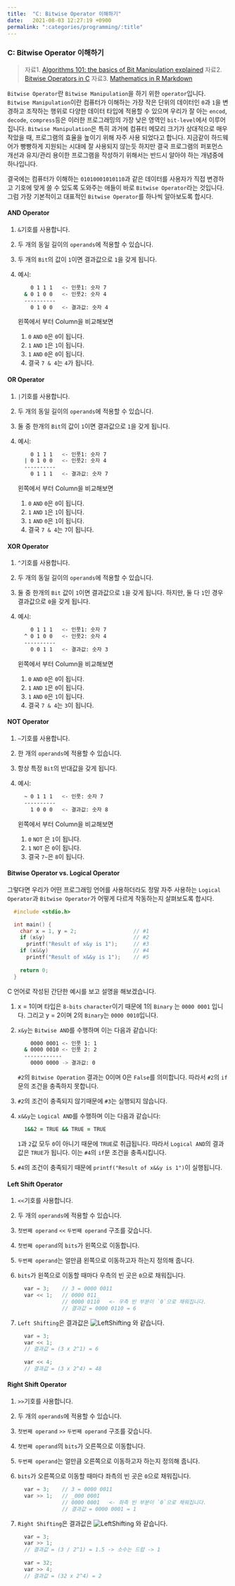 ```yaml
---
title:  "C: Bitwise Operator 이해하기"
date:   2021-08-03 12:27:19 +0900
permalink: ":categories/programming/:title"
---
```


### C: Bitwise Operator 이해하기

>자료1. [Algorithms 101: the basics of Bit Manipulation explained](https://www.educative.io/blog/bit-manipulation-algorithm)
>자료2. [Bitwise Operators in C](https://www.youtube.com/watch?v=8aFik6lPPaA&ab_channel=NesoAcademy)
>자료3. [Mathematics in R Markdown](https://rpruim.github.io/s341/S19/from-class/MathinRmd.html)

`Bitwise Operator`란 `Bitwise Manipulation`을 하기 위한 `operator`입니다. `Bitwise Manipulation`이란 컴퓨터가 이해하는 가장 작은 단위의 데이터인 `0`과 `1`을 변경하고 조작하는 행위로 다양한 데이터 타입에 적용할 수 있으며 우리가 잘 아는 `encod`, `decode`, `compress`등은 이러한 프로그래밍의 가장 낮은 영역인 `bit-level`에서 이루어집니다. `Bitwise Manipulation`은 특히 과거에 컴퓨터 메모리 크기가 상대적으로 매우 작았을 때, 프로그램의 효율을 높이기 위해 자주 사용 되었다고 합니다. 지금같이 하드웨어가 빵빵하게 지원되는 시대에 잘 사용되지 않는듯 하지만 결국 프로그램의 퍼포먼스 개선과 유지/관리 용이한 프로그램을 작성하기 위해서는 반드시 알아야 하는 개념중에 하나입니다.

결국에는 컴퓨터가 이해하는 `01010001010110`과 같은 데이터를 사용자가 직접 변경하고 기호에 맞게 쓸 수 있도록 도와주는 애들이 바로 `Bitwise Operator`라는 것입니다. 그럼 가장 기본적이고 대표적인 `Bitwise Operator`를 하나씩 알아보도록 합시다.

#### AND Operator

1. `&`기호를 사용합니다.
1. 두 개의 동일 길이의 `operands`에 적용할 수 있습니다.
1. 두 개의 `Bit`의 값이 `1`이면 결과값으로 `1`을 갖게 됩니다.
1. 예시:
  
    ```zsh
        0 1 1 1   <- 인풋1: 숫자 7
      & 0 1 0 0   <- 인풋2: 숫자 4
      ----------
        0 1 0 0   <- 결과값: 숫자 4
    ```

    왼쪽에서 부터 Column을 비교해보면
    1. `0` `AND` `0`은 `0`이 됩니다.
    1. `1` `AND` `1`은 `1`이 됩니다.
    1. `1` `AND` `0`은 `0`이 됩니다.
    1. 결국 `7 & 4`는 `4`가 됩니다.

#### OR Operator

1. `|`기호를 사용합니다.
1. 두 개의 동일 길이의 `operands`에 적용할 수 있습니다.
1. 둘 중 한개의 `Bit`의 값이 `1`이면 결과값으로 `1`을 갖게 됩니다.
1. 예시:
  
    ```zsh
        0 1 1 1   <- 인풋1: 숫자 7
      | 0 1 0 0   <- 인풋2: 숫자 4
      ----------
        0 1 1 1   <- 결과값: 숫자 7
    ```

    왼쪽에서 부터 Column을 비교해보면
    1. `0` `AND` `0`은 `0`이 됩니다.
    1. `1` `AND` `1`은 `1`이 됩니다.
    1. `1` `AND` `0`은 `1`이 됩니다.
    1. 결국 `7 & 4`는 `7`이 됩니다.

#### XOR Operator

1. `^`기호를 사용합니다.
1. 두 개의 동일 길이의 `operands`에 적용할 수 있습니다.
1. 둘 중 한개의 `Bit` 값이 `1`이면 결과값으로 `1`을 갖게 됩니다. 하지만, 둘 다 `1`인 경우 결과값으로 `0`을 갖게 됩니다.
1. 예시:
  
    ```zsh
        0 1 1 1   <- 인풋1: 숫자 7
      ^ 0 1 0 0   <- 인풋2: 숫자 4
      ----------
        0 0 1 1   <- 결과값: 숫자 3
    ```

    왼쪽에서 부터 Column을 비교해보면
    1. `0` `AND` `0`은 `0`이 됩니다.
    1. `1` `AND` `1`은 `0`이 됩니다.
    1. `1` `AND` `0`은 `1`이 됩니다.
    1. 결국 `7 & 4`는 `3`이 됩니다.

#### NOT Operator

1. `~`기호를 사용합니다.
1. 한 개의 `operands`에 적용할 수 있습니다.
1. 항상 특정 `Bit`의 반대값을 갖게 됩니다.
1. 예시:
  
    ```zsh
      ~ 0 1 1 1   <- 인풋: 숫자 7
      ----------
        1 0 0 0   <- 결과값: 숫자 8
    ```

    왼쪽에서 부터 Column을 비교해보면
    1. `0` `NOT` 은 `1`이 됩니다.
    1. `1` `NOT` 은 `0`이 됩니다.
    1. 결국 `7~`은 `8`이 됩니다.

#### Bitwise Operator vs. Logical Operator

그렇다면 우리가 어떤 프로그래밍 언어를 사용하더라도 정말 자주 사용하는 `Logical Operator`과 `Bitwise Operator`가 어떻게 다르게 작동하는지 살펴보도록 합시다.

```C
  #include <stdio.h>

  int main() {
    char x = 1, y = 2;                  // #1
    if (x&y)                            // #2
      printf("Result of x&y is 1");     // #3
    if (x&&y)                           // #4
      printf("Result of x&&y is 1");    // #5
    
    return 0;
  }
```

C 언어로 작성된 간단한 예시를 보고 설명을 해보겠습니다.

1. x = 1이며 타입은 `8-bits` `character`이기 때문에 1의 `Binary` 는 `0000 0001` 입니다. 그리고 y = 2이며 2의 `Binary`는 `0000 0010`입니다.
1. `x&y`는 `Bitwise AND`를 수행하며 이는 다음과 같습니다:
  
      ```zsh
          0000 0001 <- 인풋 1: 1
        & 0000 0010 <- 인풋 2: 2
        ------------
          0000 0000 -> 결과값: 0
      ```

    `#2`의 `Bitwise Operation` 결과는 0이며 0은 `False`를 의미합니다. 따라서 `#2`의 `if`문의 조건을 충족하지 못합니다.
1. `#2`의 조건이 충족되지 않기때문에 `#3`는 실행되지 않습니다.
1. `x&&y`는 `Logical AND`를 수행하며 이는 다음과 같습니다:

      ```zsh
        1&&2 = TRUE && TRUE = TRUE
      ```

    `1`과 `2`값 모두 `0`이 아니기 때문에 `TRUE`로 취급됩니다. 따라서 `Logical AND`의 결과값은 `TRUE`가 됩니다. 이는 `#4`의 `if`문 조건을 충족시킵니다.
1. `#4`의 조건이 충족되기 때문에 `printf("Result of x&&y is 1")`이 실행됩니다.

#### Left Shift Operator

1. `<<`기호를 사용합니다.
1. 두 개의 `operands`에 적용할 수 있습니다.
1. `첫번째 operand` `<<` `두번째 operand` 구조를 갖습니다.
1. `첫번째 operand`의 `bits`가 왼쪽으로 이동합니다.
1. `두번째 operand`는 얼만큼 왼쪽으로 이동하고자 하는지 정의해 줍니다.
1. `bits`가 왼쪽으로 이동할 때마다 우측의 빈 곳은 `0`으로 채워집니다.

    ```C
      var = 3;    // 3 = 0000 0011
      var << 1;   // 0000 011_
                  // 0000 0110   <- 우측 빈 부분이 `0`으로 채워집니다.
                  // 결과값 = 0000 0110 = 6

    ```

1. `Left Shifting`은 결과값은 <img src="https://latex.codecogs.com/svg.latex?\&space;FirstOperand*2^{SecondOperand}" title="LeftShifting"/> 와 같습니다.

    ```C
      var = 3;   
      var << 1;
      // 결과값 = (3 x 2^1) = 6
      
      var << 4;
      // 결과값 = (3 x 2^4) = 48
    ```

#### Right Shift Operator

1. `>>`기호를 사용합니다.
1. 두 개의 `operands`에 적용할 수 있습니다.
1. `첫번째 operand` `>>` `두번째 operand` 구조를 갖습니다.
1. `첫번째 operand`의 `bits`가 오른쪽으로 이동합니다.
1. `두번째 operand`는 얼만큼 오른쪽으로 이동하고자 하는지 정의해 줍니다.
1. `bits`가 오른쪽으로 이동할 때마다 좌측의 빈 곳은 `0`으로 채워집니다.

    ```C
      var = 3;    // 3 = 0000 0011
      var >> 1;   // _000 0001
                  // 0000 0001   <- 좌측 빈 부분이 `0`으로 채워집니다.
                  // 결과값 = 0000 0001 = 1

    ```

1. `Right Shifting`은 결과값은 <img src="https://latex.codecogs.com/svg.latex?\&space;\frac{FirstOperand}{2^{SecondOperand} }" title="LeftShifting"/> 와 같습니다.

    ```C
      var = 3;   
      var >> 1;
      // 결과값 = (3 / 2^1) = 1.5 -> 소수는 드랍 -> 1
      
      var = 32;
      var >> 4;
      // 결과값 = (32 x 2^4) = 2
    ```
  